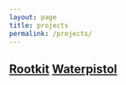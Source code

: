 ```yaml
---
layout: page
title: projects
permalink: /projects/
---
```


[Rootkit](rootkit)
[Waterpistol](waterpistol.pdf)
----------------

